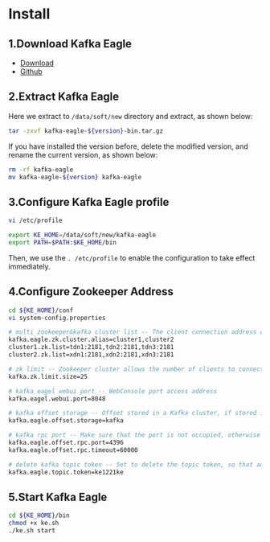 # Install

## 1.Download Kafka Eagle
  * [Download](http://download.smartloli.org/)
  * [Github](https://github.com/smartloli/kafka-eagle)

## 2.Extract Kafka Eagle
Here we extract to ```/data/soft/new``` directory and extract, as shown below:
```bash
tar -zxvf kafka-eagle-${version}-bin.tar.gz
```
If you have installed the version before, delete the modified version, and rename the current version, as shown below:
```bash
rm -rf kafka-eagle
mv kafka-eagle-${version} kafka-eagle
```

## 3.Configure Kafka Eagle profile
```bash
vi /etc/profile

export KE_HOME=/data/soft/new/kafka-eagle
export PATH=$PATH:$KE_HOME/bin
```
Then, we use the ```. /etc/profile``` to enable the configuration to take effect immediately.

## 4.Configure Zookeeper Address
```bash
cd ${KE_HOME}/conf
vi system-config.properties

# multi zookeeper&kafka cluster list -- The client connection address of the Zookeeper cluster is set here
kafka.eagle.zk.cluster.alias=cluster1,cluster2
cluster1.zk.list=tdn1:2181,tdn2:2181,tdn3:2181
cluster2.zk.list=xdn1:2181,xdn2:2181,xdn3:2181

# zk limit -- Zookeeper cluster allows the number of clients to connect to
kafka.zk.limit.size=25

# kafka eagel webui port -- WebConsole port access address
kafka.eagel.webui.port=8048

# kafka offset storage -- Offset stored in a Kafka cluster, if stored in the zookeeper, you can not use this option
kafka.eagle.offset.storage=kafka

# kafka rpc port -- Make sure that the port is not occupied, otherwise it will not get offset data
kafka.eagle.offset.rpc.port=4396
kafka.eagle.offset.rpc.timeout=60000

# delete kafka topic token -- Set to delete the topic token, so that administrators can have the right to delete
kafka.eagle.topic.token=ke1221ke
```

## 5.Start Kafka Eagle
```bash
cd ${KE_HOME}/bin
chmod +x ke.sh
./ke.sh start
```
